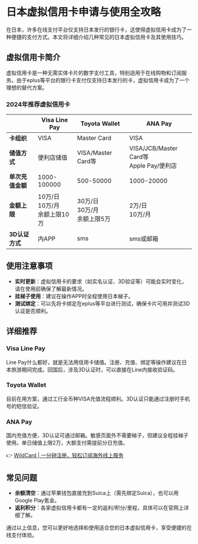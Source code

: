 # 日本虚拟信用卡申请与使用全攻略

在日本，许多在线支付平台仅支持日本发行的银行卡，这使得虚拟信用卡成为了一种便捷的支付方式。本文将详细介绍几种常见的日本虚拟信用卡及其使用技巧。

## 虚拟信用卡简介

虚拟信用卡是一种无需实体卡片的数字支付工具，特别适用于在线购物和订阅服务。由于eplus等平台的银行卡支付仅支持日本发行的卡，虚拟信用卡成为了一个理想的替代方案。

### 2024年推荐虚拟信用卡

|        | Visa Line Pay | Toyota Wallet | ANA Pay |
|--------|---------------|---------------|---------|
| **卡组织** | VISA          | Master Card   | VISA    |
| **储值方式** | 便利店储值       | VISA/Master Card等 | VISA/JCB/Master Card等<br>Apple Pay/便利店 |
| **单次充值金额** | 1000-100000   | 500-50000     | 1000-20000 |
| **金额上限** | 10万/日<br>10万/月<br>余额上限10万 | 30万/日<br>30万/月<br>余额上限5万 | 2万/日<br>10万/月 |
| **3D认证方式** | 内APP         | sms          | sms或邮箱 |

## 使用注意事项

- **实时更新**：虚拟信用卡的要求（如实名认证、3D验证等）可能会实时变化，请在使用前确保了解最新情况。
- **挂梯子使用**：建议在操作APP时全程使用日本梯子。
- **测试绑定**：可以先将卡绑定在eplus等平台进行测试，确保卡片可用并测试3D认证是否顺利。

## 详细推荐

### Visa Line Pay

Line Pay什么都好，就是无法用信用卡储值。注册、充值、绑定等操作建议在日本旅游期间完成。回国后，涉及3D认证时，可以直接在Line内接收验证码。

### Toyota Wallet

目前在用方案，通过工行全币种VISA充值流程顺利。3D认证只能通过注册时手机号的短信验证。

### ANA Pay

国内充值方便，3D认证可通过邮箱。敏感页面外不需要梯子，但建议全程挂梯子使用。单日储值上限2万，大额支付需提前分日充值。

👉 [WildCard | 一分钟注册，轻松订阅海外线上服务](https://bbtdd.com/WildCard)

## 常见问题

- **余额清空**：通过苹果钱包直接充到Suica上（需先绑定Suica），也可以用Google Play氪金。
- **返利积分**：各家虚拟信用卡都有一定的返利/积分/里程，具体可以在官网上详细了解。

通过以上信息，您可以更好地选择和使用适合您的日本虚拟信用卡，享受便捷的在线支付体验。
